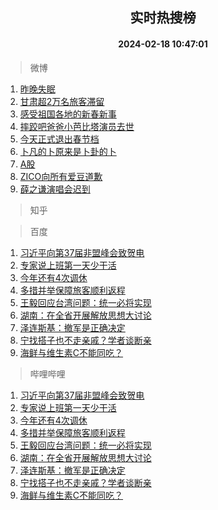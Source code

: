 <div align="center"><h2>实时热搜榜</h2><h4>2024-02-18 10:47:01</h4></div>

> 微博  

1. [昨晚失眠](https://s.weibo.com/weibo?q=%E6%98%A8%E6%99%9A%E5%A4%B1%E7%9C%A0&t=31&band_rank=1&Refer=top)<br />
2. [甘肃超2万名旅客滞留](https://s.weibo.com/weibo?q=%23%E7%94%98%E8%82%83%E8%B6%852%E4%B8%87%E5%90%8D%E6%97%85%E5%AE%A2%E6%BB%9E%E7%95%99%23&t=31&band_rank=2&Refer=top)<br />
3. [感受祖国各地的新春新事](https://s.weibo.com/weibo?q=%23%E6%84%9F%E5%8F%97%E7%A5%96%E5%9B%BD%E5%90%84%E5%9C%B0%E7%9A%84%E6%96%B0%E6%98%A5%E6%96%B0%E4%BA%8B%23&t=31&band_rank=3&Refer=top)<br />
4. [摔跤吧爸爸小芭比塔演员去世](https://s.weibo.com/weibo?q=%23%E6%91%94%E8%B7%A4%E5%90%A7%E7%88%B8%E7%88%B8%E5%B0%8F%E8%8A%AD%E6%AF%94%E5%A1%94%E6%BC%94%E5%91%98%E5%8E%BB%E4%B8%96%23&t=31&band_rank=4&Refer=top)<br />
5. [今天正式退出春节档](https://s.weibo.com/weibo?q=%23%E4%BB%8A%E5%A4%A9%E6%AD%A3%E5%BC%8F%E9%80%80%E5%87%BA%E6%98%A5%E8%8A%82%E6%A1%A3%23&t=31&band_rank=5&Refer=top)<br />
6. [卜凡的卜原来是卜卦的卜](https://s.weibo.com/weibo?q=%23%E5%8D%9C%E5%87%A1%E7%9A%84%E5%8D%9C%E5%8E%9F%E6%9D%A5%E6%98%AF%E5%8D%9C%E5%8D%A6%E7%9A%84%E5%8D%9C%23&t=31&band_rank=6&Refer=top)<br />
7. [A股](https://s.weibo.com/weibo?q=A%E8%82%A1&t=31&band_rank=7&Refer=top)<br />
8. [ZICO向所有爱豆道歉](https://s.weibo.com/weibo?q=%23ZICO%E5%90%91%E6%89%80%E6%9C%89%E7%88%B1%E8%B1%86%E9%81%93%E6%AD%89%23&t=31&band_rank=8&Refer=top)<br />
9. [薛之谦演唱会迟到](https://s.weibo.com/weibo?q=%E8%96%9B%E4%B9%8B%E8%B0%A6%E6%BC%94%E5%94%B1%E4%BC%9A%E8%BF%9F%E5%88%B0&t=31&band_rank=9&Refer=top)<br />

> 知乎  


> 百度  

1. [习近平向第37届非盟峰会致贺电](https://www.baidu.com/s?wd=%E4%B9%A0%E8%BF%91%E5%B9%B3%E5%90%91%E7%AC%AC37%E5%B1%8A%E9%9D%9E%E7%9B%9F%E5%B3%B0%E4%BC%9A%E8%87%B4%E8%B4%BA%E7%94%B5&sa=fyb_news&rsv_dl=fyb_news)<br />
2. [专家说上班第一天少干活](https://www.baidu.com/s?wd=%E4%B8%93%E5%AE%B6%E8%AF%B4%E4%B8%8A%E7%8F%AD%E7%AC%AC%E4%B8%80%E5%A4%A9%E5%B0%91%E5%B9%B2%E6%B4%BB&sa=fyb_news&rsv_dl=fyb_news)<br />
3. [今年还有4次调休](https://www.baidu.com/s?wd=%E4%BB%8A%E5%B9%B4%E8%BF%98%E6%9C%894%E6%AC%A1%E8%B0%83%E4%BC%91&sa=fyb_news&rsv_dl=fyb_news)<br />
4. [多措并举保障旅客顺利返程](https://www.baidu.com/s?wd=%E5%A4%9A%E6%8E%AA%E5%B9%B6%E4%B8%BE%E4%BF%9D%E9%9A%9C%E6%97%85%E5%AE%A2%E9%A1%BA%E5%88%A9%E8%BF%94%E7%A8%8B&sa=fyb_news&rsv_dl=fyb_news)<br />
5. [王毅回应台湾问题：统一必将实现](https://www.baidu.com/s?wd=%E7%8E%8B%E6%AF%85%E5%9B%9E%E5%BA%94%E5%8F%B0%E6%B9%BE%E9%97%AE%E9%A2%98%EF%BC%9A%E7%BB%9F%E4%B8%80%E5%BF%85%E5%B0%86%E5%AE%9E%E7%8E%B0&sa=fyb_news&rsv_dl=fyb_news)<br />
6. [湖南：在全省开展解放思想大讨论](https://www.baidu.com/s?wd=%E6%B9%96%E5%8D%97%EF%BC%9A%E5%9C%A8%E5%85%A8%E7%9C%81%E5%BC%80%E5%B1%95%E8%A7%A3%E6%94%BE%E6%80%9D%E6%83%B3%E5%A4%A7%E8%AE%A8%E8%AE%BA&sa=fyb_news&rsv_dl=fyb_news)<br />
7. [泽连斯基：撤军是正确决定](https://www.baidu.com/s?wd=%E6%B3%BD%E8%BF%9E%E6%96%AF%E5%9F%BA%EF%BC%9A%E6%92%A4%E5%86%9B%E6%98%AF%E6%AD%A3%E7%A1%AE%E5%86%B3%E5%AE%9A&sa=fyb_news&rsv_dl=fyb_news)<br />
8. [宁找搭子也不走亲戚？学者谈断亲](https://www.baidu.com/s?wd=%E5%AE%81%E6%89%BE%E6%90%AD%E5%AD%90%E4%B9%9F%E4%B8%8D%E8%B5%B0%E4%BA%B2%E6%88%9A%EF%BC%9F%E5%AD%A6%E8%80%85%E8%B0%88%E6%96%AD%E4%BA%B2&sa=fyb_news&rsv_dl=fyb_news)<br />
9. [海鲜与维生素C不能同吃？](https://www.baidu.com/s?wd=%E6%B5%B7%E9%B2%9C%E4%B8%8E%E7%BB%B4%E7%94%9F%E7%B4%A0C%E4%B8%8D%E8%83%BD%E5%90%8C%E5%90%83%EF%BC%9F&sa=fyb_news&rsv_dl=fyb_news)<br />

> 哔哩哔哩  

1. [习近平向第37届非盟峰会致贺电](https://www.baidu.com/s?wd=%E4%B9%A0%E8%BF%91%E5%B9%B3%E5%90%91%E7%AC%AC37%E5%B1%8A%E9%9D%9E%E7%9B%9F%E5%B3%B0%E4%BC%9A%E8%87%B4%E8%B4%BA%E7%94%B5&sa=fyb_news&rsv_dl=fyb_news)<br />
2. [专家说上班第一天少干活](https://www.baidu.com/s?wd=%E4%B8%93%E5%AE%B6%E8%AF%B4%E4%B8%8A%E7%8F%AD%E7%AC%AC%E4%B8%80%E5%A4%A9%E5%B0%91%E5%B9%B2%E6%B4%BB&sa=fyb_news&rsv_dl=fyb_news)<br />
3. [今年还有4次调休](https://www.baidu.com/s?wd=%E4%BB%8A%E5%B9%B4%E8%BF%98%E6%9C%894%E6%AC%A1%E8%B0%83%E4%BC%91&sa=fyb_news&rsv_dl=fyb_news)<br />
4. [多措并举保障旅客顺利返程](https://www.baidu.com/s?wd=%E5%A4%9A%E6%8E%AA%E5%B9%B6%E4%B8%BE%E4%BF%9D%E9%9A%9C%E6%97%85%E5%AE%A2%E9%A1%BA%E5%88%A9%E8%BF%94%E7%A8%8B&sa=fyb_news&rsv_dl=fyb_news)<br />
5. [王毅回应台湾问题：统一必将实现](https://www.baidu.com/s?wd=%E7%8E%8B%E6%AF%85%E5%9B%9E%E5%BA%94%E5%8F%B0%E6%B9%BE%E9%97%AE%E9%A2%98%EF%BC%9A%E7%BB%9F%E4%B8%80%E5%BF%85%E5%B0%86%E5%AE%9E%E7%8E%B0&sa=fyb_news&rsv_dl=fyb_news)<br />
6. [湖南：在全省开展解放思想大讨论](https://www.baidu.com/s?wd=%E6%B9%96%E5%8D%97%EF%BC%9A%E5%9C%A8%E5%85%A8%E7%9C%81%E5%BC%80%E5%B1%95%E8%A7%A3%E6%94%BE%E6%80%9D%E6%83%B3%E5%A4%A7%E8%AE%A8%E8%AE%BA&sa=fyb_news&rsv_dl=fyb_news)<br />
7. [泽连斯基：撤军是正确决定](https://www.baidu.com/s?wd=%E6%B3%BD%E8%BF%9E%E6%96%AF%E5%9F%BA%EF%BC%9A%E6%92%A4%E5%86%9B%E6%98%AF%E6%AD%A3%E7%A1%AE%E5%86%B3%E5%AE%9A&sa=fyb_news&rsv_dl=fyb_news)<br />
8. [宁找搭子也不走亲戚？学者谈断亲](https://www.baidu.com/s?wd=%E5%AE%81%E6%89%BE%E6%90%AD%E5%AD%90%E4%B9%9F%E4%B8%8D%E8%B5%B0%E4%BA%B2%E6%88%9A%EF%BC%9F%E5%AD%A6%E8%80%85%E8%B0%88%E6%96%AD%E4%BA%B2&sa=fyb_news&rsv_dl=fyb_news)<br />
9. [海鲜与维生素C不能同吃？](https://www.baidu.com/s?wd=%E6%B5%B7%E9%B2%9C%E4%B8%8E%E7%BB%B4%E7%94%9F%E7%B4%A0C%E4%B8%8D%E8%83%BD%E5%90%8C%E5%90%83%EF%BC%9F&sa=fyb_news&rsv_dl=fyb_news)<br />
